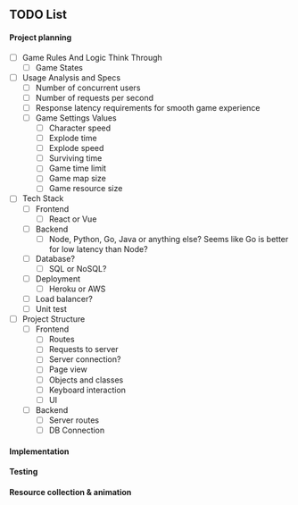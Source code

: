 ## TODO List

#### Project planning

- [ ] Game Rules And Logic Think Through
    - [ ] Game States 
- [ ] Usage Analysis and Specs
    - [ ] Number of concurrent users
    - [ ] Number of requests per second
    - [ ] Response latency requirements for smooth game experience
    - [ ] Game Settings Values
        - [ ] Character speed
        - [ ] Explode time
        - [ ] Explode speed
        - [ ] Surviving time
        - [ ] Game time limit
        - [ ] Game map size
        - [ ] Game resource size
- [ ] Tech Stack
    - [ ] Frontend
        - [ ] React or Vue
    - [ ] Backend
        - [ ] Node, Python, Go, Java or anything else? Seems like Go is better for low latency than Node?
    - [ ] Database?
        - [ ] SQL or NoSQL?
    - [ ] Deployment
        - [ ] Heroku or AWS
    - [ ] Load balancer?
    - [ ] Unit test
- [ ] Project Structure
    - [ ] Frontend
        - [ ] Routes
        - [ ] Requests to server
        - [ ] Server connection?
        - [ ] Page view
        - [ ] Objects and classes
        - [ ] Keyboard interaction
        - [ ] UI
    - [ ] Backend
        - [ ] Server routes
        - [ ] DB Connection

#### Implementation

#### Testing

#### Resource collection & animation